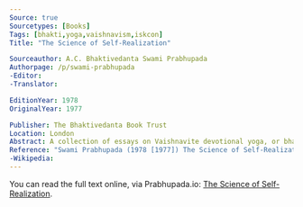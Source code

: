 ```yaml
---
Source: true
Sourcetypes: [Books]
Tags: [bhakti,yoga,vaishnavism,iskcon]
Title: "The Science of Self-Realization"

Sourceauthor: A.C. Bhaktivedanta Swami Prabhupada
Authorpage: /p/swami-prabhupada
-Editor:
-Translator:

EditionYear: 1978
OriginalYear: 1977

Publisher: The Bhaktivedanta Book Trust
Location: London
Abstract: A collection of essays on Vaishnavite devotional yoga, or bhakti.
Reference: "Swami Prabhupada (1978 [1977]) The Science of Self-Realization, London, The Bhaktivedanta Book Trust."
-Wikipedia:
---
```

You can read the full text online, via Prabhupada.io: [The Science of Self-Realization](https://prabhupada.io/books/ssr).